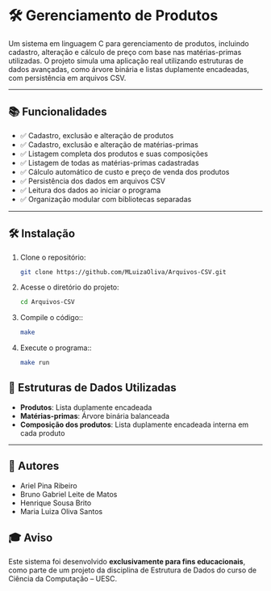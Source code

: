 # 🛠️ Gerenciamento de Produtos

Um sistema em linguagem C para gerenciamento de produtos, incluindo cadastro, alteração e cálculo de preço com base nas matérias-primas utilizadas. O projeto simula uma aplicação real utilizando estruturas de dados avançadas, como árvore binária e listas duplamente encadeadas, com persistência em arquivos CSV.

---

## 📚 Funcionalidades

- ✅ Cadastro, exclusão e alteração de produtos
- ✅ Cadastro, exclusão e alteração de matérias-primas
- ✅ Listagem completa dos produtos e suas composições
- ✅ Listagem de todas as matérias-primas cadastradas
- ✅ Cálculo automático de custo e preço de venda dos produtos
- ✅ Persistência dos dados em arquivos CSV
- ✅ Leitura dos dados ao iniciar o programa
- ✅ Organização modular com bibliotecas separadas

---

## 🛠️ Instalação

1. Clone o repositório:
   ```bash
   git clone https://github.com/MLuizaOliva/Arquivos-CSV.git
      ```
2. Acesse o diretório do projeto:
   ```bash
   cd Arquivos-CSV
      ```
3. Compile o código::
   ```bash
   make
      ```
4. Execute o programa::
   ```bash
   make run
   ```

## 🧱 Estruturas de Dados Utilizadas

- **Produtos**: Lista duplamente encadeada
- **Matérias-primas**: Árvore binária balanceada
- **Composição dos produtos**: Lista duplamente encadeada interna em cada produto

---

## 👥 Autores

- Ariel Pina Ribeiro
- Bruno Gabriel Leite de Matos
- Henrique Sousa Brito
- Maria Luiza Oliva Santos

## 🎓 Aviso

Este sistema foi desenvolvido **exclusivamente para fins educacionais**, como parte de um projeto da disciplina de Estrutura de Dados do curso de Ciência da Computação – UESC.
